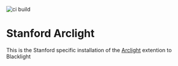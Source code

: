 ![ci build](https://github.com/sul-dlss/stanford-arclight/actions/workflows/ruby.yml/badge.svg)

# Stanford Arclight

This is the Stanford specific installation of the [Arclight](https://github.com/sul-dlss/arclight) extention to Blacklight
